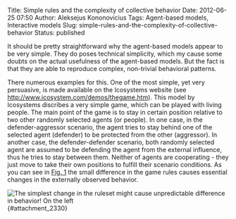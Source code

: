Title: Simple rules and the complexity of collective behavior
Date: 2012-06-25 07:50
Author: Aleksejus Kononovicius
Tags: Agent-based models, Interactive models
Slug: simple-rules-and-the-complexity-of-collective-behavior
Status: published

It
should be pretty straightforward why the agent-based models appear to be
very simple. They do poses technical simplicity, which my cause some
doubts on the actual usefulness of the agent-based models. But the fact
is that they are able to reproduce complex, non-trivial behavioral
patterns.<!--more-->

There numerous examples for this. One of the most simple, yet very
persuasive, is made available on the Icosystems website (see
<http://www.icosystem.com/demos/thegame.htm>). This model by Icosystems
discribes a very simple game, which can be played with living people.
The main point of the game is to stay in certain position relative to
two other randomly selected agents (or people). In one case, in the
defender-aggressor scenario, the agent tries to stay behind one of the
selected agent (defender) to be protected from the other (aggressor). In
another case, the defender-defender scenario, both randomly selected
agent are assumed to be defending the agent from the external influence,
thus he tries to stay between them. Neither of agents are cooperating -
they just move to take their own positions to fulfill their scenario
conditions. As you can see in [Fig. 1](#attachment_2330) the small
difference in the game rules causes essential changes in the externally
observed behavior.

![The simplest change in the ruleset might cause
unpredictable difference in behavior! On the left](/uploads/2012/simple-rules-interaction-graph.png){#attachment_2330} 
